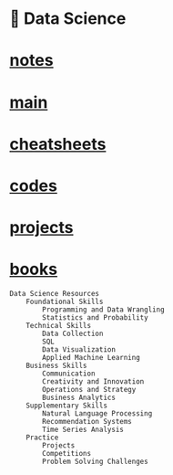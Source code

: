 # 🧪 Data Science
 
# [notes](/notes/README.md)
# [main](/main/)
# [cheatsheets](/cheatsheets/)
# [codes](/codes/)
# [projects](/projects/)
# [books](/books/README.md)

```
Data Science Resources
    Foundational Skills
        Programming and Data Wrangling
        Statistics and Probability
    Technical Skills
        Data Collection
        SQL
        Data Visualization
        Applied Machine Learning
    Business Skills
        Communication
        Creativity and Innovation
        Operations and Strategy
        Business Analytics
    Supplementary Skills
        Natural Language Processing
        Recommendation Systems
        Time Series Analysis
    Practice
        Projects
        Competitions
        Problem Solving Challenges
```
